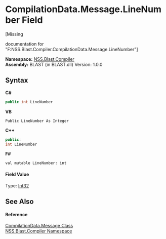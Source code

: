 # CompilationData.Message.LineNumber Field
 

\[Missing <summary> documentation for "F:NSS.Blast.Compiler.CompilationData.Message.LineNumber"\]

**Namespace:**&nbsp;<a href="26a25caa-f50b-92ad-f15c-dbb9db1493ae">NSS.Blast.Compiler</a><br />**Assembly:**&nbsp;BLAST (in BLAST.dll) Version: 1.0.0

## Syntax

**C#**<br />
``` C#
public int LineNumber
```

**VB**<br />
``` VB
Public LineNumber As Integer
```

**C++**<br />
``` C++
public:
int LineNumber
```

**F#**<br />
``` F#
val mutable LineNumber: int
```


#### Field Value
Type: <a href="https://docs.microsoft.com/dotnet/api/system.int32" target="_blank" rel="noopener noreferrer">Int32</a>

## See Also


#### Reference
<a href="e67b54fe-fb86-7ae8-d46e-8efaf40ec157">CompilationData.Message Class</a><br /><a href="26a25caa-f50b-92ad-f15c-dbb9db1493ae">NSS.Blast.Compiler Namespace</a><br />